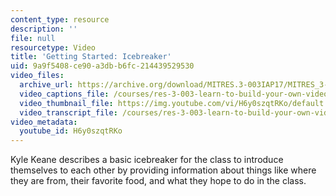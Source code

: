 ```yaml
---
content_type: resource
description: ''
file: null
resourcetype: Video
title: 'Getting Started: Icebreaker'
uid: 9a9f5408-ce90-a3db-b6fc-214439529530
video_files:
  archive_url: https://archive.org/download/MITRES.3-003IAP17/MITRES_3-003IAP17_Class_Activities_03_300k.mp4
  video_captions_file: /courses/res-3-003-learn-to-build-your-own-videogame-with-the-unity-game-engine-and-microsoft-kinect-january-iap-2017/7244b9173549533fa99e05db348b7683_H6y0szqtRKo.vtt
  video_thumbnail_file: https://img.youtube.com/vi/H6y0szqtRKo/default.jpg
  video_transcript_file: /courses/res-3-003-learn-to-build-your-own-videogame-with-the-unity-game-engine-and-microsoft-kinect-january-iap-2017/893c5c3faf2ae35fd4ad2a97129b51fd_H6y0szqtRKo.pdf
video_metadata:
  youtube_id: H6y0szqtRKo
---
```


Kyle Keane describes a basic icebreaker for the class to introduce themselves to each other by providing information about things like where they are from, their favorite food, and what they hope to do in the class.